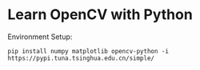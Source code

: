 # Learn OpenCV with Python

Environment Setup:

```pip
pip install numpy matplotlib opencv-python -i https://pypi.tuna.tsinghua.edu.cn/simple/
```
